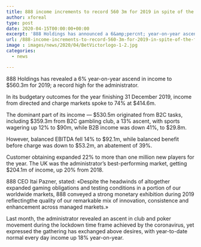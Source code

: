 ```yaml
---
title: 888 income increments to record 560 3m for 2019 in spite of the fact that benefit falls
author: xforeal 
type: post
date: 2020-04-15T00:00:00+00:00
excerpt: '888 Holdings has announced a 6&amp;percnt; year-on-year ascend in income to $560 '
url: /888-income-increments-to-record-560-3m-for-2019-in-spite-of-the-fact-that-benefit-falls/
image : images/news/2020/04/BetVictorlogo-1-2.jpg
categories:
  - news

---
```

888 Holdings has revealed a 6&percnt; year-on-year ascend in income to $560.3m for 2019; a record high for the administrator. 

In its budgetary outcomes for the year finishing 31 December 2019, income from directed and charge markets spoke to 74&percnt; at $414.6m. 

The dominant part of its income &#8212; $530.5m originated from B2C tasks, including $359.3m from B2C gambling club, a 13&percnt; ascent, with sports wagering up 12&percnt; to $90m, while B2B income was down 41&percnt;, to $29.8m. 

However, balanced EBITDA fell 14&percnt; to $92.1m, while balanced benefit before charge was down to $53.2m, an abatement of 39&percnt;. 

Customer obtaining expanded 22&percnt; to more than one million new players for the year. The UK was the administrator&#8217;s best-performing market, getting $204.1m of income, up 20&percnt; from 2018. 

888 CEO Itai Pazner, stated: &#171;Despite the headwinds of altogether expanded gaming obligations and testing conditions in a portion of our worldwide markets, 888 conveyed a strong monetary exhibition during 2019 reflectingthe quality of our remarkable mix of innovation, consistence and enhancement across managed markets.&#187; 

Last month, the administrator revealed an ascent in club and poker movement during the lockdown time frame achieved by the coronavirus, yet expressed the gathering has exchanged above desires, with year-to-date normal every day income up 18&percnt; year-on-year.